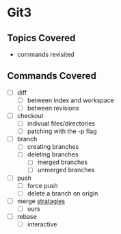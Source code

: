 # Git3

## Topics Covered

- commands revisited

## Commands Covered

- [ ] diff
  - [ ] between index and workspace
  - [ ] between revisions
- [ ] checkout
  - [ ] indivual files/directories
  - [ ] patching with the -p flag
- [ ] branch
  - [ ] creating branches
  - [ ] deleting branches
    - [ ] merged branches
    - [ ] unmerged branches
- [ ] push
  - [ ] force push
  - [ ] delete a branch on origin
- [ ] merge [stratagies](https://www.atlassian.com/git/tutorials/using-branches/merge-strategy)
  - [ ] ours
- [ ] rebase
  - [ ] interactive
